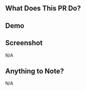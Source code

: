 ## What Does This PR Do?

<!-- The fixes & changes you made -->

## Demo

<!-- Provide the local path, e.g., http://localhost:3000/profile/card -->

## Screenshot

N/A

## Anything to Note?

N/A
